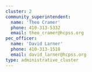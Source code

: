```yaml
---
cluster: 2
community_superintendent:
  name: 'Theo Cramer'
  phone: 410-313-5332
  email: theo_cramer@hcpss.org
pec_officer:
  name: 'David Larner'
  phone: 410-313-1518
  email: david_larner@hcpss.org
type: administrative_cluster
---
```

